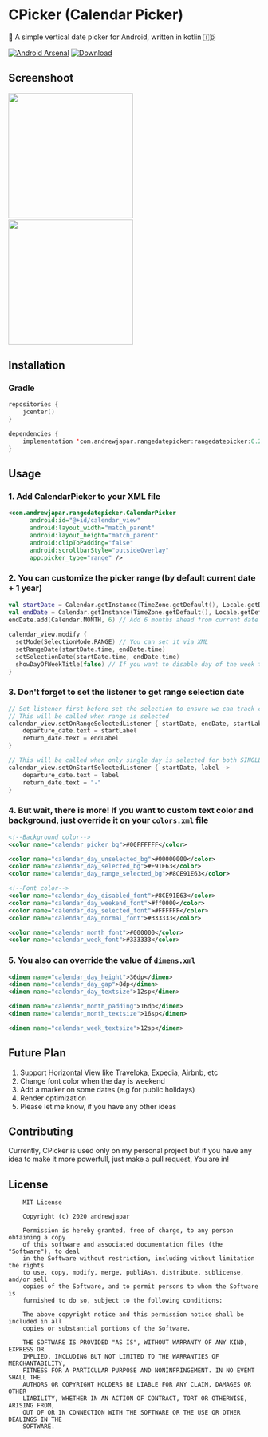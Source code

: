 # CPicker (Calendar Picker)
📆 A simple vertical date picker for Android, written in kotlin  🇮🇩

[![Android Arsenal]( https://img.shields.io/badge/Android%20Arsenal-CPicker%20(CalendarPicker)-green.svg?style=flat )]( https://android-arsenal.com/details/1/8025 )
[![Download](https://api.bintray.com/packages/andrewjapar/Android/CPicker/images/download.svg)](https://bintray.com/andrewjapar/Android/CPicker/_latestVersion)

## Screenshoot
<img src="https://github.com/andrewjapar/rangedatepicker/blob/master/screenshoot/rangepicker_screenshoot_1.png" width="250">&nbsp;&nbsp;<img src="https://github.com/andrewjapar/rangedatepicker/blob/master/screenshoot/rangepicker_ux.gif" width="250">

## Installation
### Gradle
```kotlin
repositories {
    jcenter()
}

dependencies {
    implementation 'com.andrewjapar.rangedatepicker:rangedatepicker:0.2.2'
}
```

## Usage
### 1. Add CalendarPicker to your XML file
```xml
<com.andrewjapar.rangedatepicker.CalendarPicker
      android:id="@+id/calendar_view"
      android:layout_width="match_parent"
      android:layout_height="match_parent"
      android:clipToPadding="false"
      android:scrollbarStyle="outsideOverlay"
      app:picker_type="range" />
```
### 2. You can customize the picker range (by default current date + 1 year)
```kotlin
val startDate = Calendar.getInstance(TimeZone.getDefault(), Locale.getDefault())
val endDate = Calendar.getInstance(TimeZone.getDefault(), Locale.getDefault())
endDate.add(Calendar.MONTH, 6) // Add 6 months ahead from current date
 
calendar_view.modify {
  setMode(SelectionMode.RANGE) // You can set it via XML
  setRangeDate(startDate.time, endDate.time)
  setSelectionDate(startDate.time, endDate.time)
  showDayOfWeekTitle(false) // If you want to disable day of the week title, just make it false
}
```
### 3. Don't forget to set the listener to get range selection date
```kotlin
// Set listener first before set the selection to ensure we can track changed date range
// This will be called when range is selected
calendar_view.setOnRangeSelectedListener { startDate, endDate, startLabel, endLabel ->
    departure_date.text = startLabel
    return_date.text = endLabel
}

// This will be called when only single day is selected for both SINGLE and RANGE type
calendar_view.setOnStartSelectedListener { startDate, label ->
    departure_date.text = label
    return_date.text = "-"
}
```
### 4. But wait, there is more! If you want to custom text color and background, just override it on your `colors.xml` file
```xml
<!--Background color-->
<color name="calendar_picker_bg">#00FFFFFF</color>

<color name="calendar_day_unselected_bg">#00000000</color>
<color name="calendar_day_selected_bg">#E91E63</color>
<color name="calendar_day_range_selected_bg">#8CE91E63</color>

<!--Font color-->
<color name="calendar_day_disabled_font">#8CE91E63</color>
<color name="calendar_day_weekend_font">#ff0000</color>
<color name="calendar_day_selected_font">#FFFFFF</color>
<color name="calendar_day_normal_font">#333333</color>

<color name="calendar_month_font">#000000</color>
<color name="calendar_week_font">#333333</color>
```
### 5. You also can override the value of `dimens.xml`
```xml
<dimen name="calendar_day_height">36dp</dimen>
<dimen name="calendar_day_gap">8dp</dimen>
<dimen name="calendar_day_textsize">12sp</dimen>

<dimen name="calendar_month_padding">16dp</dimen>
<dimen name="calendar_month_textsize">16sp</dimen>

<dimen name="calendar_week_textsize">12sp</dimen>
```

## Future Plan
1. Support Horizontal View like Traveloka, Expedia, Airbnb, etc
2. Change font color when the day is weekend
3. Add a marker on some dates (e.g for public holidays)
4. Render optimization
5. Please let me know, if you have any other ideas

## Contributing
Currently, CPicker is used only on my personal project but if you have any idea to make it more powerfull, just make a pull request, You are in!

## License
```
    MIT License
    
    Copyright (c) 2020 andrewjapar
    
    Permission is hereby granted, free of charge, to any person obtaining a copy
    of this software and associated documentation files (the "Software"), to deal
    in the Software without restriction, including without limitation the rights
    to use, copy, modify, merge, publiAsh, distribute, sublicense, and/or sell
    copies of the Software, and to permit persons to whom the Software is
    furnished to do so, subject to the following conditions:
    
    The above copyright notice and this permission notice shall be included in all
    copies or substantial portions of the Software.
    
    THE SOFTWARE IS PROVIDED "AS IS", WITHOUT WARRANTY OF ANY KIND, EXPRESS OR
    IMPLIED, INCLUDING BUT NOT LIMITED TO THE WARRANTIES OF MERCHANTABILITY,
    FITNESS FOR A PARTICULAR PURPOSE AND NONINFRINGEMENT. IN NO EVENT SHALL THE
    AUTHORS OR COPYRIGHT HOLDERS BE LIABLE FOR ANY CLAIM, DAMAGES OR OTHER
    LIABILITY, WHETHER IN AN ACTION OF CONTRACT, TORT OR OTHERWISE, ARISING FROM,
    OUT OF OR IN CONNECTION WITH THE SOFTWARE OR THE USE OR OTHER DEALINGS IN THE
    SOFTWARE.
